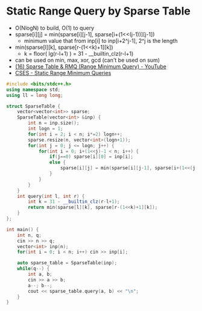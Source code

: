 # Static Range Query by Sparse Table
- O(NlogN) to build, O(1) to query
- sparse[i][j] = min(sparse[i][j-1], sparse[i+(1<<(j-1))][j-1])
    - minimum value that from inp[i] to inp[i+2^j-1], 2^j is the length
- min(sparse[l][k], sparse[r-(1<<k)+1][k])
    - k = floor( lg(r-l+1) ) = 31 - __builtin_clz(r-l+1)
- can be used on min, max, xor, gcd (can't be used on sum)
- [(16) Sparse Table & RMQ (Range Minimum Query) - YouTube](https://www.youtube.com/watch?v=0jWeUdxrGm4&list=PLl0KD3g-oDOHpWRyyGBUJ9jmul0lUOD80&index=18)
- [CSES - Static Range Minimum Queries](https://cses.fi/problemset/task/1647/)

```cpp
#include <bits/stdc++.h>
using namespace std;
using ll = long long;

struct SparseTable {
    vector<vector<int>> sparse;
    SparseTable(vector<int> &inp) {
        int n = inp.size();
        int logn = 1;
        for(int i = 2; i < n; i*=2) logn++;
        sparse.resize(n, vector<int>(logn+1));
        for(int j = 0; j <= logn; j++) {
            for(int i = 0; i+(1<<j)-1 < n; i++) {
                if(j==0) sparse[i][0] = inp[i];
                else {
                    sparse[i][j] = min(sparse[i][j-1], sparse[i+(1<<(j-1))][j-1]);
                }
            }
        }
    }
    int query(int l, int r) {
        int k = 31 - __builtin_clz(r-l+1);
        return min(sparse[l][k], sparse[r-(1<<k)+1][k]);
    }
};

int main() {
    int n, q;
    cin >> n >> q;
    vector<int> inp(n);
    for(int i = 0; i < n; i++) cin >> inp[i];

    auto sparse_table = SparseTable(inp);
    while(q--) {
        int a, b;
        cin >> a >> b;
        a--; b--;
        cout << sparse_table.query(a, b) << "\n";
    }
}
```
